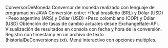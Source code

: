 ConversorDeMoneda
Conversor de moneda realizado con lenguaje de programación JAVA
Conversión entre:
  +Real brasileño (BRL) y Dólar (USD)
  +Peso argentino (ARS) y Dólar (USD)
  +Peso colombiano (COP) y Dólar (USD)
Obtención de tasas de cambio actuales desde ExchangeRate-API.
Visualización de resultados en consola con fecha y hora de la conversión.
Registro con timestamp en un archivo de texto (historialDeConversiones.txt).
Menú interactivo con opciones multiples.
